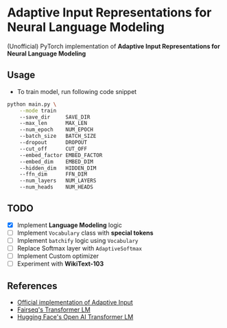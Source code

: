 # Adaptive Input Representations for Neural Language Modeling

(Unofficial) PyTorch implementation of **Adaptive Input Representations for Neural Language Modeling**

## Usage

- To train model, run following code snippet

```bash
python main.py \
    --mode train
    --save_dir     SAVE_DIR
    --max_len      MAX_LEN
    --num_epoch    NUM_EPOCH
    --batch_size   BATCH_SIZE
    --dropout      DROPOUT
    --cut_off      CUT_OFF
    --embed_factor EMBED_FACTOR
    --embed_dim    EMBED_DIM
    --hidden_dim   HIDDEN_DIM
    --ffn_dim      FFN_DIM
    --num_layers   NUM_LAYERS
    --num_heads    NUM_HEADS
```

## TODO

- [x] Implement **Language Modeling** logic
- [ ] Implement `Vocabulary` class with **special tokens**
- [ ] Implement `batchify` logic using `Vocabulary`
- [ ] Replace Softmax layer with `AdaptiveSoftmax`
- [ ] Implement Custom optimizer
- [ ] Experiment with **WikiText-103**

## References

- [Official implementation of Adaptive Input](https://github.com/pytorch/fairseq/blob/fb76dac1c4e314db75f9d7a03cb4871c532000cb/fairseq/modules/adaptive_input.py#L13)
- [Fairseq's Transformer LM](https://github.com/pytorch/fairseq/blob/master/fairseq/models/transformer_lm.py)
- [Hugging Face's Open AI Transformer LM](https://github.com/huggingface/pytorch-openai-transformer-lm)